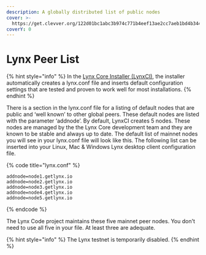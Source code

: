 ```yaml
---
description: A globally distributed list of public nodes
cover: >-
  https://get.clevver.org/122d01bc1abc3b974c771b4eef13ae2cc7aeb1bd4b3441c02b64ea14765ae5c8.png
coverY: 0
---
```


# Lynx Peer List

{% hint style="info" %}
In the [Lynx Core Installer (LynxCI)](https://github.com/getlynx/LynxCI), the installer automatically creates a lynx.conf file and inserts default configuration settings that are tested and proven to work well for most installations.
{% endhint %}

There is a section in the lynx.conf file for a listing of default nodes that are public and ‘well known’ to other global peers. These default nodes are listed with the parameter ‘addnode’. By default, LynxCI creates 5 nodes. These nodes are managed by the the Lynx Core development team and they are known to be stable and always up to date. The default list of mainnet nodes you will see in your lynx.conf file will look like this. The following list can be inserted into your Linux, Mac & Windows Lynx desktop client configuration file.

{% code title="lynx.conf" %}
```
addnode=node1.getlynx.io
addnode=node2.getlynx.io
addnode=node3.getlynx.io
addnode=node4.getlynx.io
addnode=node5.getlynx.io
```
{% endcode %}

The Lynx Code project maintains these five mainnet peer nodes. You don't need to use all five in your file. At least three are adequate.

{% hint style="info" %}
The Lynx testnet is temporarily disabled.
{% endhint %}
